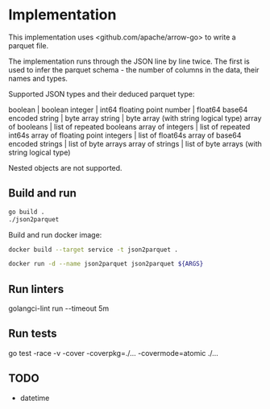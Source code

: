# Implementation

This implementation uses <github.com/apache/arrow-go> to write a parquet file.

The implementation runs through the JSON line by line twice. The first is used to infer the parquet schema - the number of columns in the data, their names and types.

Supported JSON types and their deduced parquet type:

boolean                           |   boolean
integer                           |   int64
floating point number             |   float64
base64 encoded string             |   byte array
string                            |   byte array (with string logical type)
array of booleans                 |   list of repeated booleans
array of integers                 |   list of repeated int64s
array of floating point integers  |   list of float64s
array of base64 encoded strings   |   list of byte arrays
array of strings                  |   list of byte arrays (with string logical type)

Nested objects are not supported.

## Build and run

```sh
go build .
./json2parquet
```

Build and run docker image:

```sh
docker build --target service -t json2parquet .

docker run -d --name json2parquet json2parquet ${ARGS}
```

## Run linters

golangci-lint run  --timeout 5m

## Run tests

go test -race -v  -cover -coverpkg=./... -covermode=atomic ./...

## TODO

- datetime
